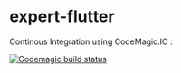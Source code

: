 # expert-flutter
Continous Integration using CodeMagic.IO : 

[![Codemagic build status](https://api.codemagic.io/apps/6625316c935dcf2b568079f3/android-workflow/status_badge.svg)](https://codemagic.io/apps/6625316c935dcf2b568079f3/android-workflow/latest_build)
